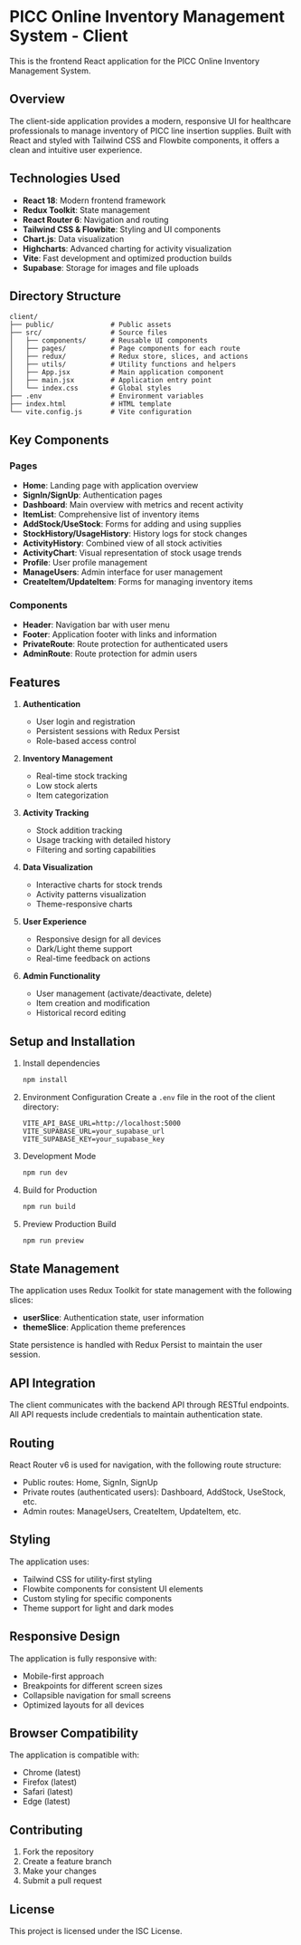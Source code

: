# PICC Online Inventory Management System - Client

This is the frontend React application for the PICC Online Inventory Management System.

## Overview

The client-side application provides a modern, responsive UI for healthcare professionals to manage inventory of PICC line insertion supplies. Built with React and styled with Tailwind CSS and Flowbite components, it offers a clean and intuitive user experience.

## Technologies Used

- **React 18**: Modern frontend framework
- **Redux Toolkit**: State management
- **React Router 6**: Navigation and routing
- **Tailwind CSS & Flowbite**: Styling and UI components
- **Chart.js**: Data visualization
- **Highcharts**: Advanced charting for activity visualization
- **Vite**: Fast development and optimized production builds
- **Supabase**: Storage for images and file uploads

## Directory Structure

```
client/
├── public/              # Public assets
├── src/                 # Source files
│   ├── components/      # Reusable UI components
│   ├── pages/           # Page components for each route
│   ├── redux/           # Redux store, slices, and actions
│   ├── utils/           # Utility functions and helpers
│   ├── App.jsx          # Main application component
│   ├── main.jsx         # Application entry point
│   └── index.css        # Global styles
├── .env                 # Environment variables
├── index.html           # HTML template
└── vite.config.js       # Vite configuration
```

## Key Components

### Pages

- **Home**: Landing page with application overview
- **SignIn/SignUp**: Authentication pages
- **Dashboard**: Main overview with metrics and recent activity
- **ItemList**: Comprehensive list of inventory items
- **AddStock/UseStock**: Forms for adding and using supplies
- **StockHistory/UsageHistory**: History logs for stock changes
- **ActivityHistory**: Combined view of all stock activities
- **ActivityChart**: Visual representation of stock usage trends
- **Profile**: User profile management
- **ManageUsers**: Admin interface for user management
- **CreateItem/UpdateItem**: Forms for managing inventory items

### Components

- **Header**: Navigation bar with user menu
- **Footer**: Application footer with links and information
- **PrivateRoute**: Route protection for authenticated users
- **AdminRoute**: Route protection for admin users

## Features

1. **Authentication**
   - User login and registration
   - Persistent sessions with Redux Persist
   - Role-based access control

2. **Inventory Management**
   - Real-time stock tracking
   - Low stock alerts
   - Item categorization

3. **Activity Tracking**
   - Stock addition tracking
   - Usage tracking with detailed history
   - Filtering and sorting capabilities

4. **Data Visualization**
   - Interactive charts for stock trends
   - Activity patterns visualization
   - Theme-responsive charts

5. **User Experience**
   - Responsive design for all devices
   - Dark/Light theme support
   - Real-time feedback on actions

6. **Admin Functionality**
   - User management (activate/deactivate, delete)
   - Item creation and modification
   - Historical record editing

## Setup and Installation

1. Install dependencies
   ```bash
   npm install
   ```

2. Environment Configuration
   Create a `.env` file in the root of the client directory:
   ```
   VITE_API_BASE_URL=http://localhost:5000
   VITE_SUPABASE_URL=your_supabase_url
   VITE_SUPABASE_KEY=your_supabase_key
   ```

3. Development Mode
   ```bash
   npm run dev
   ```

4. Build for Production
   ```bash
   npm run build
   ```

5. Preview Production Build
   ```bash
   npm run preview
   ```

## State Management

The application uses Redux Toolkit for state management with the following slices:

- **userSlice**: Authentication state, user information
- **themeSlice**: Application theme preferences

State persistence is handled with Redux Persist to maintain the user session.

## API Integration

The client communicates with the backend API through RESTful endpoints. All API requests include credentials to maintain authentication state.

## Routing

React Router v6 is used for navigation, with the following route structure:

- Public routes: Home, SignIn, SignUp
- Private routes (authenticated users): Dashboard, AddStock, UseStock, etc.
- Admin routes: ManageUsers, CreateItem, UpdateItem, etc.

## Styling

The application uses:
- Tailwind CSS for utility-first styling
- Flowbite components for consistent UI elements
- Custom styling for specific components
- Theme support for light and dark modes

## Responsive Design

The application is fully responsive with:
- Mobile-first approach
- Breakpoints for different screen sizes
- Collapsible navigation for small screens
- Optimized layouts for all devices

## Browser Compatibility

The application is compatible with:
- Chrome (latest)
- Firefox (latest)
- Safari (latest)
- Edge (latest)

## Contributing

1. Fork the repository
2. Create a feature branch
3. Make your changes
4. Submit a pull request

## License

This project is licensed under the ISC License. 
